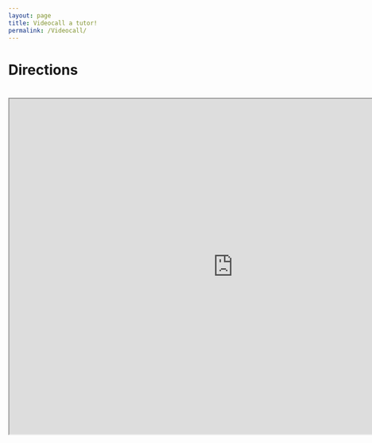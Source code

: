 ```yaml
---
layout: page
title: Videocall a tutor! 
permalink: /Videocall/
---
```


<h1> Directions <h1>
<iframe src="https://accounts.google.com/ServiceLogin?service=talk&passive=1209600&continue=https://hangouts.google.com/&followup=https://hangouts.google.com/#identifier" width="900" height="675" scrolling="yes"></iframe>
